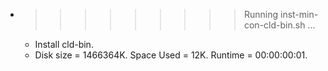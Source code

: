 * >>>>>>>>> Running inst-min-con-cld-bin.sh ...
  * Install cld-bin.
  * Disk size = 1466364K. Space Used = 12K. Runtime = 00:00:00:01.
